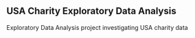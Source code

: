 ## USA Charity Exploratory Data Analysis
Exploratory Data Analysis project investigating USA charity data
